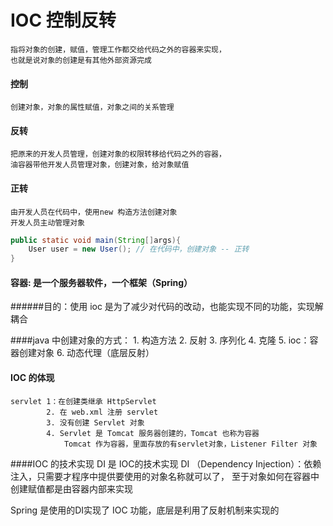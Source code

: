 # IOC 控制反转
    指将对象的创建，赋值，管理工作都交给代码之外的容器来实现，
    也就是说对象的创建是有其他外部资源完成
#### 控制
    创建对象，对象的属性赋值，对象之间的关系管理
#### 反转
    把原来的开发人员管理，创建对象的权限转移给代码之外的容器，
    油容器带他开发人员管理对象，创建对象，给对象赋值
#### 正转
    由开发人员在代码中，使用new 构造方法创建对象
    开发人员主动管理对象
````java
public static void main(String[]args){
    User user = new User(); // 在代码中，创建对象 -- 正转        
}

````
#### 容器: 是一个服务器软件，一个框架（Spring）

######目的：使用 ioc 是为了减少对代码的改动，也能实现不同的功能，实现解耦合

####java 中创建对象的方式：
    1. 构造方法
    2. 反射
    3. 序列化
    4. 克隆
    5. ioc：容器创建对象
    6. 动态代理（底层反射）

#### IOC 的体现
    servlet 1：在创建类继承 HttpServlet
            2. 在 web.xml 注册 servlet
            3. 没有创建 Servlet 对象
            4. Servlet 是 Tomcat 服务器创建的，Tomcat 也称为容器
                Tomcat 作为容器，里面存放的有servlet对象，Listener Filter 对象

####IOC 的技术实现
    DI 是 IOC的技术实现
    DI （Dependency Injection）：依赖注入，只需要才程序中提供要使用的对象名称就可以了，
                                至于对象如何在容器中创建赋值都是由容器内部来实现

Spring 是使用的DI实现了 IOC 功能，底层是利用了反射机制来实现的
